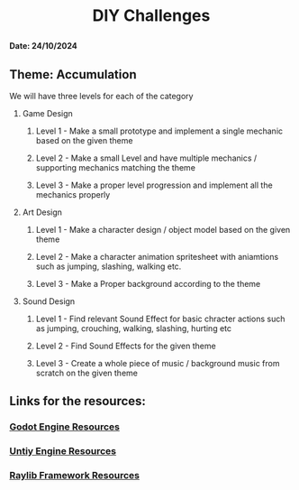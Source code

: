 # <p align="center"> DIY Challenges </p>
#### Date: 24/10/2024

## Theme:  **Accumulation**

We will have three levels for each of the category

1) Game Design
   1) Level 1 - Make a small prototype and implement a single mechanic based on the given theme 
   
   2) Level 2 - Make a small Level and have multiple mechanics / supporting mechanics matching the theme
   
   3) Level 3 - Make a proper level progression and implement all the mechanics properly


2) Art Design
   1) Level 1 - Make a character design / object model based on the given theme
   
   2) Level 2 - Make a character animation spritesheet with aniamtions such as jumping, slashing, walking etc.
   
   3) Level 3 - Make a Proper background according to the theme


3) Sound Design
   1) Level 1 - Find relevant Sound Effect for basic chracter actions such as jumping, crouching, walking, slashing, hurting etc
   
   2) Level 2 - Find Sound Effects for the given theme
   
   3) Level 3 - Create a whole piece of music / background music from scratch on the given theme

## Links for the resources:
### <a href="../Session-2 DIY Challenge Session 24-10-2024/Resources/Godot-resources.md">Godot Engine Resources</a>
### <a href="../Session-2 DIY Challenge Session 24-10-2024/Resources/Unity-resources.md">Untiy Engine Resources</a>
### <a href="../Session-2 DIY Challenge Session 24-10-2024/Resources/Raylib-resources.md">Raylib Framework Resources</a>


